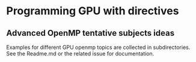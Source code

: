 # Programming GPU with directives

## Advanced OpenMP tentative subjects ideas
Examples for different GPU openmp topics are collected in subdirectories. See the Readme.md 
or the related issue for documentation.


